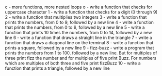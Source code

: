 c - more functions, more nested loops
o - write a function that checks for uppercase character
1 - write a function that checks for a digit (0 through 9)
2 - write a function that multiplies two integers
3 - write a function that prints the numbers, from 0 to 9, followed by a new line
4 - write a function that prints the numbers, from 0 to 9, followed by a new line
5 - write a function that prints 10 times the numbers, from 0 to 14, followed by a new line
6 - write a function that draws a straight line in the triangle
7 - write a function that draws a diagonal line on the terminal
8 - write a function that prints a square, followed by a new line
9 - fizz-buzz - write a program that prints the numbers from 1 to 100, followed by a new line. But for multiples of three print fizz the number and for multiples of five print Buzz. For numbers which are multiples of both three and five print fizzBuzz
10 - write a function that prints a triangle, followed by a new line
